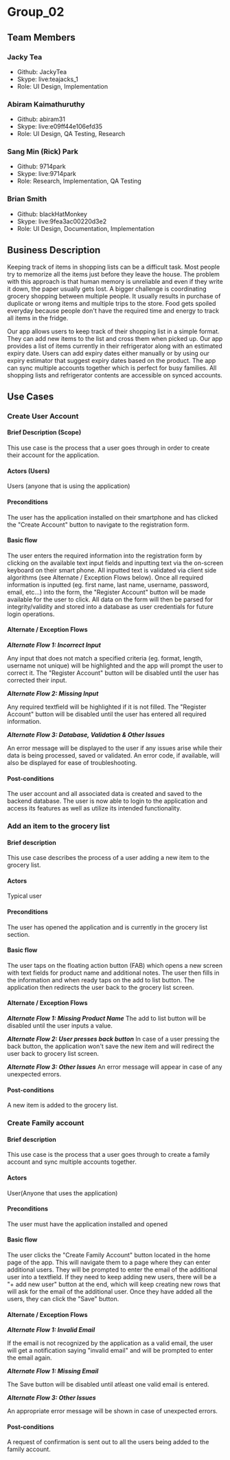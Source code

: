# Group_02

## Team Members

### Jacky Tea

- Github: JackyTea
- Skype: live:teajacks_1
- Role: UI Design, Implementation

### Abiram Kaimathuruthy

- Github: abiram31
- Skype: live:e09ff44e106efd35
- Role: UI Design, QA Testing, Research

### Sang Min (Rick) Park

- Github: 9714park
- Skype: live:9714park
- Role: Research, Implementation, QA Testing

### Brian Smith

- Github: blackHatMonkey
- Skype: live:9fea3ac00220d3e2
- Role: UI Design, Documentation, Implementation

## Business Description
Keeping track of items in shopping lists can be a difficult task. Most people try to memorize all the items just before they leave the house. The problem with this approach is that human memory is unreliable and even if they write it down, the paper usually gets lost. A bigger challenge is coordinating grocery shopping between multiple people. It usually results in purchase of duplicate or wrong items and multiple trips to the store. Food gets spoiled everyday because people don't have the required time and energy to track all items in the fridge.

Our app allows users to keep track of their shopping list in a simple format. They can add new items to the list and cross them when picked up. Our app provides a list of items currently in their refrigerator along with an estimated expiry date. Users can add expiry dates either manually or by using our expiry estimator that suggest expiry dates based on the product. The app can sync multiple accounts together which is perfect for busy families. All shopping lists and refrigerator contents are accessible on synced accounts.

## Use Cases

### Create User Account

#### Brief Description (Scope)
This use case is the process that a user goes through in order to create their account for the application.

#### Actors (Users)
Users (anyone that is using the application)

#### Preconditions
The user has the application installed on their smartphone and has clicked the "Create Account" button to navigate to the registration form.

#### Basic flow
The user enters the required information into the registration form by clicking on the available text input fields and inputting text via the on-screen keyboard on their smart phone. All inputted text is validated via client side algorithms (see Alternate / Exception Flows below). Once all required information is inputted (eg. first name, last name, username, password, email, etc...) into the form, the "Register Account" button will be made available for the user to click. All data on the form will then be parsed for integrity/validity and stored into a database as user credentials for future login operations.

#### Alternate / Exception Flows
**_Alternate Flow 1: Incorrect Input_**

Any input that does not match a specified criteria (eg. format, length, username not unique) will be highlighted and the app will prompt the user to correct it. The "Register Account" button will be disabled until the user has corrected their input.

**_Alternate Flow 2: Missing Input_**

Any required textfield will be highlighted if it is not filled.
The "Register Account" button will be disabled until the user has entered all required information.

**_Alternate Flow 3: Database, Validation & Other Issues_**

An error message will be displayed to the user if any issues arise while their data is being processed, saved or validated. An error code, if available, will also be displayed for ease of troubleshooting.

#### Post-conditions
The user account and all associated data is created and saved to the backend database. The user is now able to login to the application and access its features as well as utilize its intended functionality.

### Add an item to the grocery list
#### Brief description
This use case describes the process of a user adding a new item to the grocery list.

#### Actors
Typical user

#### Preconditions
The user has opened the application and is currently in the grocery list section.

#### Basic flow
The user taps on the floating action button (FAB) which opens a new screen with text fields for product name and additional notes. The user then fills in the information and when ready taps on the add to list button. The application then redirects the user back to the grocery list screen.

#### Alternate / Exception Flows
**_Alternate Flow 1: Missing Product Name_**
The add to list button will be disabled until the user inputs a value.

**_Alternate Flow 2: User presses back button_**
In case of a user pressing the back button, the application won't save the new item and will redirect the user back to grocery list screen.

**_Alternate Flow 3: Other Issues_**
An error message will appear in case of any unexpected errors.

#### Post-conditions
A new item is added to the grocery list.

### Create Family account

#### Brief description
This use case is the process that a user goes through to create a family account and sync multiple accounts together.

#### Actors
User(Anyone that uses the application)

#### Preconditions
The user must have the application installed and opened

#### Basic flow
The user clicks the "Create Family Account" button located in the home page of the app. This will navigate them to a page where they can enter additional users. They will be prompted to enter the email of the additional user into a textfield. If they need to keep adding new users, there will be a "+ add new user" button at the end, which will keep creating new rows that will ask for the email of the additional user. Once they have added all the users, they can click the "Save" button.

#### Alternate / Exception Flows
**_Alternate Flow 1: Invalid Email_**

If the email is not recognized by the application as a valid email, the user will get a notification saying "invalid email" and will be prompted to enter the email again.

**_Alternate Flow 1: Missing Email_**

The Save button will be disabled until atleast one valid email is entered.

**_Alternate Flow 3: Other Issues_**

An appropriate error message will be shown in case of unexpected errors.

#### Post-conditions
A request of confirmation is sent out to all the users being added to the family account.